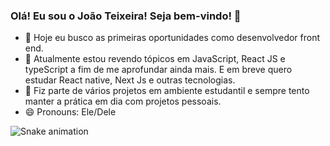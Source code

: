 ### Olá! Eu sou o João Teixeira! Seja bem-vindo! 👋



- 🔭 Hoje eu busco as primeiras oportunidades como desenvolvedor front end.
- 🌱 Atualmente estou revendo tópicos em JavaScript, React JS e typeScript a fim de me aprofundar ainda mais. E em breve quero estudar React native, Next Js e outras tecnologias.
- 👯 Fiz parte de vários projetos em ambiente estudantil e sempre tento manter a prática em dia com projetos pessoais.
- 😄 Pronouns: Ele/Dele


![Snake animation](https://github.com/jotave8119/jotave8119/blob/output/github-contribution-grid-snake.svg)
